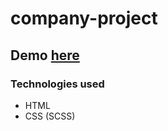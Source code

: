 # company-project



## Demo [here](https://inspirer10.github.io/company-project/)


### Technologies used
  - HTML
  - CSS (SCSS)

